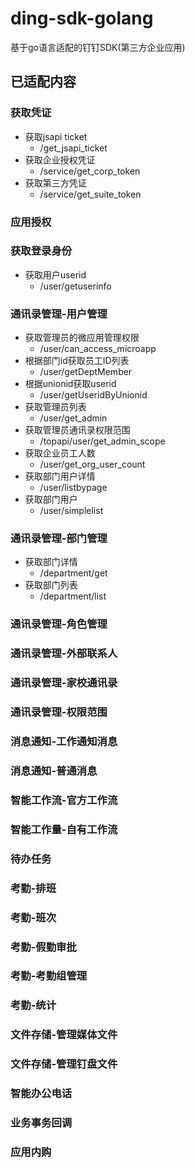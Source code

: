 # ding-sdk-golang
基于go语言适配的钉钉SDK(第三方企业应用)
## 已适配内容
### 获取凭证
- 获取jsapi ticket 
    - /get_jsapi_ticket
- 获取企业授权凭证
    - /service/get_corp_token
- 获取第三方凭证 
    - /service/get_suite_token
### 应用授权
### 获取登录身份
- 获取用户userid 
    - /user/getuserinfo

### 通讯录管理-用户管理
- 获取管理员的微应用管理权限 
    - /user/can_access_microapp
- 根据部门id获取员工ID列表 
    - /user/getDeptMember
- 根据unionid获取userid
    - /user/getUseridByUnionid
- 获取管理员列表
    - /user/get_admin
- 获取管理员通讯录权限范围
    - /topapi/user/get_admin_scope
- 获取企业员工人数 
    - /user/get_org_user_count
- 获取部门用户详情 
    - /user/listbypage
- 获取部门用户 
    - /user/simplelist

### 通讯录管理-部门管理
- 获取部门详情
    - /department/get
- 获取部门列表
    - /department/list
    
### 通讯录管理-角色管理
### 通讯录管理-外部联系人
### 通讯录管理-家校通讯录
### 通讯录管理-权限范围
### 消息通知-工作通知消息
### 消息通知-普通消息
### 智能工作流-官方工作流
### 智能工作量-自有工作流
### 待办任务
### 考勤-排班
### 考勤-班次
### 考勤-假勤审批
### 考勤-考勤组管理
### 考勤-统计
### 文件存储-管理媒体文件
### 文件存储-管理钉盘文件
### 智能办公电话
### 业务事务回调
### 应用内购